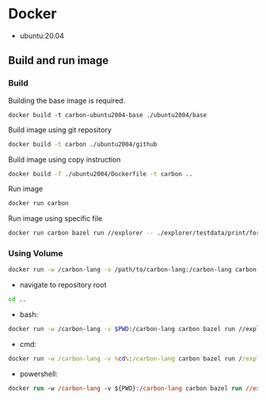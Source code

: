 # Docker

<!--
Part of the Carbon Language project, under the Apache License v2.0 with LLVM
Exceptions. See /LICENSE for license information.
SPDX-License-Identifier: Apache-2.0 WITH LLVM-exception
-->

-   ubuntu:20.04

## Build and run image

### Build

Building the base image is required.

```
docker build -t carbon-ubuntu2004-base ./ubuntu2004/base
```

Build image using git repository

```bash
docker build -t carbon ./ubuntu2004/github
```

Build image using copy instruction

```bash
docker build -f ./ubuntu2004/Dockerfile -t carbon ..
```

Run image

```bash
docker run carbon
```

Run image using specific file

```bash
docker run carbon bazel run //explorer -- ./explorer/testdata/print/format_only.carbon
```

### Using Volume

```bash
docker run -w /carbon-lang -v /path/to/carbon-lang:/carbon-lang carbon-ubuntu2004-base bazel run //explorer -- ./explorer/testdata/print/format_only.carbon
```

-   navigate to repository root

```bash
cd ..
```

-   bash:

```bash
docker run -w /carbon-lang -v $PWD:/carbon-lang carbon bazel run //explorer -- ./explorer/testdata/print/format_only.carbon
```

-   cmd:

```cmd
docker run -w /carbon-lang -v %cd%:/carbon-lang carbon bazel run //explorer -- ./explorer/testdata/print/format_only.carbon
```

-   powershell:

```ps
docker run -w /carbon-lang -v ${PWD}:/carbon-lang carbon bazel run //explorer -- ./explorer/testdata/print/format_only.carbon
```
